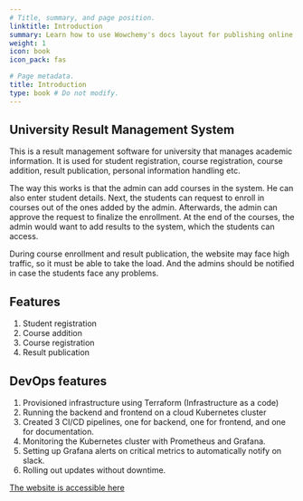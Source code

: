 ```yaml
---
# Title, summary, and page position.
linktitle: Introduction
summary: Learn how to use Wowchemy's docs layout for publishing online courses, software documentation, and tutorials.
weight: 1
icon: book
icon_pack: fas

# Page metadata.
title: Introduction
type: book # Do not modify.
---
```


## University Result Management System

This is a result management software for university that manages academic information. It is used for student registration, course registration, course addition, result publication, personal information handling etc.  

The way this works is that the admin can add courses in the system. He can also enter student details. Next, the students can request to enroll in courses out of the ones added by the admin. Afterwards, the admin can approve the request to finalize the enrollment. At the end of the courses, the admin would want to add results to the system, which the students can access. 

During course enrollment and result publication, the website may face high traffic, so it must be able to take the load. And the admins should be notified in case the students face any problems. 

## Features
1. Student registration
2. Course addition
3. Course registration
4. Result publication

## DevOps features
1. Provisioned infrastructure using Terraform (Infrastructure as a code)
2. Running the backend and frontend on a cloud Kubernetes cluster
3. Created 3 CI/CD pipelines, one for backend, one for frontend, and one for documentation. 
4. Monitoring the Kubernetes cluster with Prometheus and Grafana.
5. Setting up Grafana alerts on critical metrics to automatically notify on slack.
6. Rolling out updates without downtime. 

[The website is accessible here](http://52.234.178.79/)